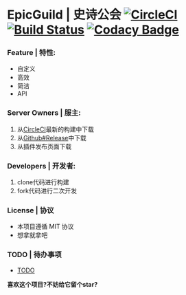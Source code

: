 # EpicGuild | 史诗公会 [![CircleCI](https://circleci.com/gh/602723113/EpicGuild/tree/dev.svg?style=shield)](https://circleci.com/gh/602723113/EpicGuild/tree/dev) [![Build Status](https://travis-ci.org/602723113/EpicGuild.svg?branch=dev)](https://travis-ci.org/602723113/EpicGuild) [![Codacy Badge](https://api.codacy.com/project/badge/Grade/dc20524d3a7f497190725818a46e6021)](https://www.codacy.com/app/602723113/EpicGuild?utm_source=github.com&amp;utm_medium=referral&amp;utm_content=602723113/EpicGuild&amp;utm_campaign=Badge_Grade)  
### Feature | 特性:
- 自定义
- 高效
- 简洁
- API  

### Server Owners | 服主:  
  1. 从[CircleCI](https://circleci.com/gh/602723113/EpicGuild)最新的构建中下载  
  2. 从[Github#Release](https://github.com/602723113/EpicGuild/releases)中下载  
  3. 从插件发布页面下载  
  
### Developers | 开发者:
  1. clone代码进行构建  
  2. fork代码进行二次开发  
  
### License | 协议  
  - 本项目遵循 MIT 协议
  - 想拿就拿吧  
### TODO | 待办事项
  - [TODO](https://github.com/602723113/EpicGuild/blob/dev/TODO.md)  
  
**喜欢这个项目?不妨给它留个star?**